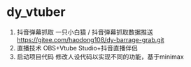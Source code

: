 # dy_vtuber
1. 抖音弹幕抓取
 一只小白猿 / 抖音弹幕抓取数据推送
https://gitee.com/haodong108/dy-barrage-grab.git
2. 直播技术
OBS+Vtube Studio+抖音直播伴侣
3. 启动项目代码
修改人设代码以实现不同的功能，基于minimax
